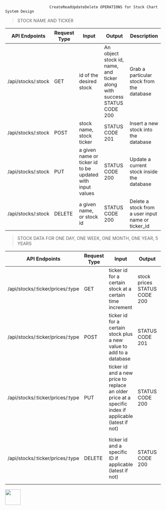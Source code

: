                         CreateReadUpdateDelete OPERATIONS for Stock Chart System Design

> STOCK NAME AND TICKER

| API Endpoints  | Request Type | Input | Output | Description  |
| ------------- | ------------- | ------------- | ------------- | ------------- | 
| /api/stocks/:stock | GET  | id of the desired stock  | An object stock id, name, and ticker along with success STATUS CODE 200 | Grab a particular stock from the database  |
| /api/stocks/:stock | POST  | stock name, stock ticker   | STATUS CODE 201  | Insert a new stock into the database  | 
| /api/stocks/:stock | PUT  | a given name or ticker id to be updated with input values  | STATUS CODE 200  | Update a current stock inside the database  |
| /api/stocks/:stock | DELETE  | a given name, or stock id  | STATUS CODE 200  | Delete a stock from a user input name or ticker_id  |

> STOCK DATA FOR ONE DAY, ONE WEEK, ONE MONTH, ONE YEAR, 5 YEARS

| API Endpoints  | Request Type | Input | Output | Description  |
| ------------- | ------------- | ------------- | ------------- | ------------- | 
| /api/stocks/:ticker/prices/:type  | GET  | ticker id for a certain stock at a certain time increment  | stock prices STATUS CODE 200 | Get the stock prices for a given stock  |
| /api/stocks/:ticker/prices/:type  | POST  | ticker id for a certain stock plus a new value to add to a database  | STATUS CODE 201  | Add a new price for a given stock  | 
| /api/stocks/:ticker/prices/:type  | PUT  | ticker id and a new price to replace an older price at a specific index if applicable (latest if not)  | STATUS CODE 200  | Update a price (either the most recent or a specific price at a specific ID)  |
| /api/stocks/:ticker/prices/:type  | DELETE  | ticker id and a specific ID if applicable (latest if not)  | STATUS CODE 200  | Delete a price (either the most recent or a specific price at a specific ID)   |

<img align="center" width="50" height="50" src="http://www.fillmurray.com/50/50">
